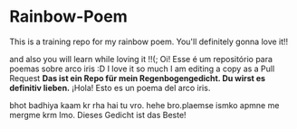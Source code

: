 ﻿# Rainbow-Poem
This is a training repo for my rainbow poem.
You'll definitely gonna love it!!

and also you will learn while loving it !!(;
Oi! Esse é um repositório para poemas sobre arco iris :D
I love it so much I am editing a copy as a Pull Request
**Das ist ein Repo für mein Regenbogengedicht. Du wirst es definitiv lieben.**
¡Hola! Esto es un poema del arco iris.

bhot badhiya kaam kr rha hai tu vro. hehe bro.plaemse ismko apmne me mergme krm lmo.
Dieses Gedicht ist das Beste!
